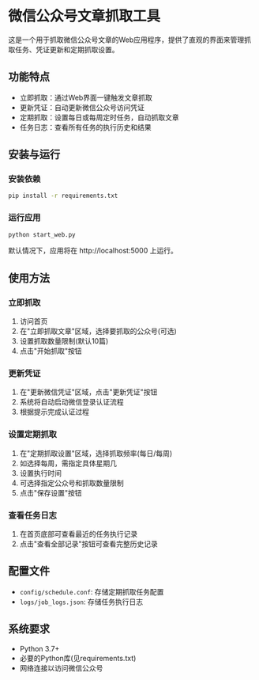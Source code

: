 # 微信公众号文章抓取工具

这是一个用于抓取微信公众号文章的Web应用程序，提供了直观的界面来管理抓取任务、凭证更新和定期抓取设置。

## 功能特点

- 立即抓取：通过Web界面一键触发文章抓取
- 更新凭证：自动更新微信公众号访问凭证
- 定期抓取：设置每日或每周定时任务，自动抓取文章
- 任务日志：查看所有任务的执行历史和结果

## 安装与运行

### 安装依赖

```bash
pip install -r requirements.txt
```

### 运行应用

```bash
python start_web.py
```

默认情况下，应用将在 http://localhost:5000 上运行。

## 使用方法

### 立即抓取

1. 访问首页
2. 在"立即抓取文章"区域，选择要抓取的公众号(可选)
3. 设置抓取数量限制(默认10篇)
4. 点击"开始抓取"按钮

### 更新凭证

1. 在"更新微信凭证"区域，点击"更新凭证"按钮
2. 系统将自动启动微信登录认证流程
3. 根据提示完成认证过程

### 设置定期抓取

1. 在"定期抓取设置"区域，选择抓取频率(每日/每周)
2. 如选择每周，需指定具体星期几
3. 设置执行时间
4. 可选择指定公众号和抓取数量限制
5. 点击"保存设置"按钮

### 查看任务日志

1. 在首页底部可查看最近的任务执行记录
2. 点击"查看全部记录"按钮可查看完整历史记录

## 配置文件

- `config/schedule.conf`: 存储定期抓取任务配置
- `logs/job_logs.json`: 存储任务执行日志

## 系统要求

- Python 3.7+
- 必要的Python库(见requirements.txt)
- 网络连接以访问微信公众号 